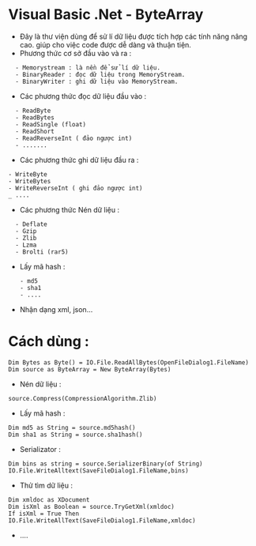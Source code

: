 # Visual Basic .Net - ByteArray
* Đây là thư viện dùng để sử lí dữ liệu được tích hợp các tính năng nâng cao. giúp cho việc code được dễ dàng và thuận tiện.
* Phương thức cơ sở đầu vào và ra :
```
  - Memorystream : là nền để sử lí dữ liệu.
  - BinaryReader : đọc dữ liệu trong MemoryStream.
  - BinaryWriter : ghi dữ liệu vào MemoryStream.
```
  * Các phương thức đọc dữ liệu đầu vào :
```
  - ReadByte
  - ReadBytes
  - ReadSingle (float)
  - ReadShort
  - ReadReverseInt ( đảo ngược int)
  - .......
```
  * Các phương thức ghi dữ liệu đầu ra :
```
- WriteByte
- WriteBytes
- WriteReverseInt ( ghi đảo ngược int)
_ ....
```
* Các phương thức Nén dữ liệu : 
```
  - Deflate
  - Gzip
  - Zlib
  - Lzma
  - Brolti (rar5)
```
* Lấy mã hash :
  ```
  - md5
  - sha1
  - ....
  ```
* Nhận dạng xml, json...
# Cách dùng :
```vbnet
Dim Bytes as Byte() = IO.File.ReadAllBytes(OpenFileDialog1.FileName)
Dim source as ByteArray = New ByteArray(Bytes)
```
* Nén dữ liệu :
```vbnet
source.Compress(CompressionAlgorithm.Zlib)
```
* Lấy mã hash :
```vbnet
Dim md5 as String = source.md5hash()
Dim sha1 as String = source.sha1hash()
```
* Serializator :
```vbnet
Dim bins as string = source.SerializerBinary(of String)
IO.File.WriteAlltext(SaveFileDialog1.FileName,bins)
```
* Thử tìm dữ liệu :
```vbnet
Dim xmldoc as XDocument
Dim isXml as Boolean = source.TryGetXml(xmldoc)
If isXml = True Then
IO.File.WriteAllText(SaveFileDialog1.FileName,xmldoc)

```
* ....
